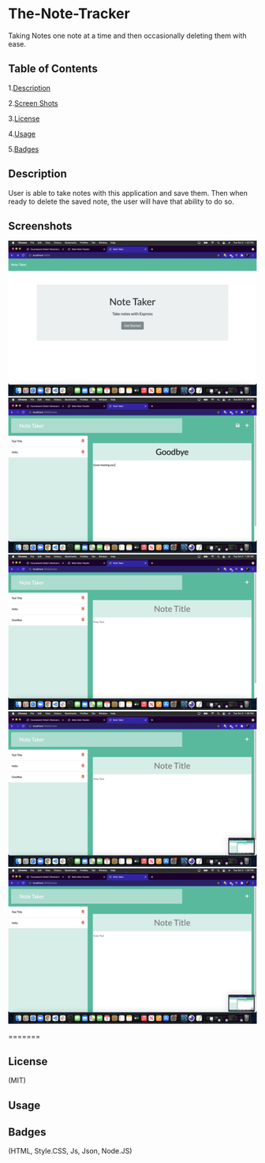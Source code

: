 # The-Note-Tracker
Taking Notes one note at a time and then occasionally deleting them with ease.


## Table of Contents

1.[Description](#Description)

2.[Screen Shots](#Screenshots)

3.[License](#License)

4.[Usage](#Usage)

5.[Badges](#Badges)

## Description
User is able to take notes with this application and save them. Then when ready to delete the saved note, the user will have that ability to do so.

## Screenshots
![The-Note-Tracker](/images/ss60.png)
![The-Note-Tracker](/images/ss61.png)
![The-Note-Tracker](/images/ss62.png)
![The-Note-Tracker](/images/ss63.png)
![The-Note-Tracker](/images/ss64.png)



=======

## License
(MIT)

## Usage

## Badges
(HTML, Style.CSS, Js, Json, Node.JS)
